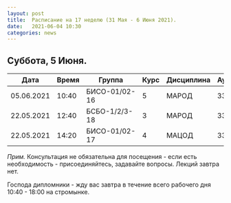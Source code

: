 ```yaml
---
layout: post
title:  Расписание на 17 неделю (31 Мая - 6 Июня 2021).
date:   2021-06-04 10:30
categories: news
---
```


## Суббота, 5 Июня.

| Дата          | Время   | Группа        | Курс | Дисциплина  | Аудитория  | Примечания |
| ------------- | ------- | ------------- | ---- | ----------- | ---------- | --------- |
|05.06.2021     |10:40    |БИСО-01/02-16  |5     |МАРОД        |334         | Консультация по Д.Р. |
|22.05.2021     |12:40    |БСБО-1/2/3-18  |3     |МАРОД        |334         | Консультация по Д.Р. |
|22.05.2021     |14:20    |БИСО-01/02-17  |4     |МАЦОД        |334         | Консультация по Д.Р. |

_Прим._ Консультация не обязательна для посещения - если есть необходимость - присоединяйтесь, задавайте вопросы. Лекций завтра нет.

Господа дипломники - жду вас завтра в течение всего рабочего дня 10:40 - 18:00 на стромынке.
